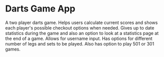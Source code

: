 # Darts Game App

A two player darts game. Helps users calculate current scores and shows each player's possible checkout options when needed. Gives up to date statistics during the game and also an option to look at a statistics page at the end of a game. Allows for username input. Has options for different number of legs and sets to be played. Also has option to play 501 or 301 games.
